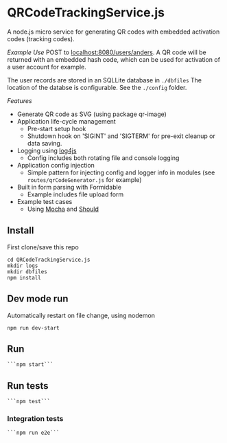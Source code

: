 # QRCodeTrackingService.js
A node.js micro service for generating QR codes with embedded activation codes (tracking codes).

*Example Use*
POST to [localhost:8080/users/anders](http://localhost:8080/users/anders). 
A QR code will be returned with an embedded hash code, which can be used for activation of a user account for example.

The user records are stored in an SQLLite database in ```./dbfiles``` 
The location of the databse is configurable. See the ```./config``` folder.

*Features*
- Generate QR code as SVG (using package qr-image)
- Application life-cycle management
    * Pre-start setup hook
    * Shutdown hook on 'SIGINT' and 'SIGTERM' for pre-exit cleanup or data saving.
- Logging using [log4js](https://github.com/nomiddlename/log4js-node)
    * Config includes both rotating file and console logging
- Application config injection
    * Simple pattern for injecting config and logger info in modules (see `routes/qrCodeGenerator.js` for example)
- Built in form parsing with Formidable
    * Example includes file upload form
- Example test cases 
    * Using [Mocha](http://visionmedia.github.io/mocha/) and [Should](https://github.com/visionmedia/should.js/)

## Install
First clone/save this repo

    cd QRCodeTrackingService.js
    mkdir logs
    mkdir dbfiles
	npm install

## Dev mode run
Automatically restart on file change, using nodemon

```npm run dev-start```

## Run
	```npm start```

## Run tests
	```npm test```

### Integration tests
	```npm run e2e```

	